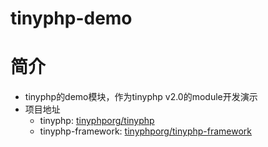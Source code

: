 # tinyphp-demo

简介
====

+  tinyphp的demo模块，作为tinyphp v2.0的module开发演示
+ 项目地址   
	- tinyphp: [tinyphporg/tinyphp](https://github.com/tinyphporg/tinyphp.git)   
	- tinyphp-framework: [tinyphporg/tinyphp-framework](https://github.com/tinyphporg/tinyphp-framework.git)   

